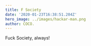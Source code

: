 ```yaml
---
title: F Society
date: '2020-01-23T16:38:51.204Z'
hero_image: ../images/hackar-man.png
author: COCO.
---
```

Fuck Society, always!